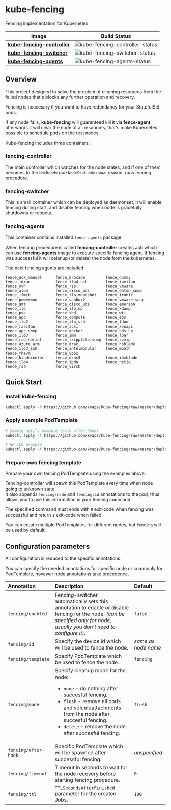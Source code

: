 # kube-fencing

Fencing implementation for Kubernetes


| Image                          | Build Status                       |
|--------------------------------|------------------------------------|
| **[kube-fencing-controller]**  | ![kube-fencing-controller-status]  |
| **[kube-fencing-switcher]**    | ![kube-fencing-switcher-status]    |
| **[kube-fencing-agents]**      | ![kube-fencing-agents-status]      |


[kube-fencing-controller]: https://hub.docker.com/r/kvaps/kube-fencing-controller/
[kube-fencing-switcher]: https://hub.docker.com/r/kvaps/kube-fencing-switcher/
[kube-fencing-agents]: https://hub.docker.com/r/kvaps/kube-fencing-agents/
[kube-fencing-controller-status]: https://img.shields.io/docker/build/kvaps/kube-fencing-controller.svg
[kube-fencing-switcher-status]:  https://img.shields.io/docker/build/kvaps/kube-fencing-switcher.svg
[kube-fencing-agents-status]:  https://img.shields.io/docker/build/kvaps/kube-fencing-agents.svg


## Overview

This project designed to solve the problem of cleaning resources from the failed nodes that's blocks any further operation and recovery.

Fencing is neccesary if you want to have redundancy for your StatefulSet pods.

If any node falls, **kube-fencing** will guaranteed kill it via **fence-agent**, afterwards it will clear the node of all resources, that's make Kubernetes possible to schedule pods on the rest nodes.

Kube-fencing includes three containers:

### fencing-controller

The main controller which watches for the node states, and if one of them becomes to the `NotReady` due `NodeStatusUnknown` reason, runs fencing procedure.

### fencing-switcher

This is small container which can be deployed as daemonset, it will enable fencing during start, and disable fencing when node is gracefully shutdowns or reboots.

### fencing-agents

This container contains installed `fence-agents` package.

When fencing procedure is called **fencing-controller** creates Job which can use **fencing-agents** image to execute specific fencing agent.
If fencing was successful it will celanup (or delete) the node from the kubernetes.

The next fencing agents are included:

```
fence_ack_manual      fence_brocade         fence_dummy           fence_idrac           fence_ilo4_ssh        fence_ipmilan         fence_ovh             fence_rsb             fence_vmware          
fence_alom            fence_cisco_mds       fence_eaton_snmp      fence_ifmib           fence_ilo_moonshot    fence_ironic          fence_powerman        fence_sanbox2         fence_vmware_soap     
fence_amt             fence_cisco_ucs       fence_emerson         fence_ilo             fence_ilo_mp          fence_kdump           fence_pve             fence_sbd             fence_wti             
fence_apc             fence_compute         fence_eps             fence_ilo2            fence_ilo_ssh         fence_ldom            fence_raritan         fence_scsi            fence_xenapi          
fence_apc_snmp        fence_docker          fence_hds_cb          fence_ilo3            fence_imm             fence_lpar            fence_rcd_serial      fence_tripplite_snmp  fence_zvmip           
fence_azure_arm       fence_drac            fence_hpblade         fence_ilo3_ssh        fence_intelmodular    fence_mpath           fence_rhevm           fence_vbox            
fence_bladecenter     fence_drac5           fence_ibmblade        fence_ilo4            fence_ipdu            fence_netio           fence_rsa             fence_virsh           
```

## Quick Start

### Install kube-fencing
```bash
kubectl apply -f https://github.com/kvaps/kube-fencing/raw/master/deploy/kube-fencing.yaml
```

### Apply example PodTemplate

```bash
# Simple notify example (with after-hook)
kubectl apply -f https://github.com/kvaps/kube-fencing/raw/master/deploy/examples/after-hook.yaml

# HP iLO example
kubectl apply -f https://github.com/kvaps/kube-fencing/raw/master/deploy/examples/hp-ilo.yaml
```

### Prepare own fencing template

Prepare your own fencing PodTemplate using the examples above.

Fencing-controller will spawn this PodTemplate every time when node going to unknown state.  
It also appends `fencing/node` and `fencing/id` annotations to the pod, thus allows you to use this information in your fencing command.

The specified command must ends with `0` exit-code when fencing was successful and return `1` exit-code when failed.

You can create multiple PodTemplates for different nodes, but `fencing` will be used by default.

## Configuration parameters

All configuration is reduced to the specific annotations.

You can specify the needed annotations for specific node or commonly for PodTemplate, hovewer node annotations take precedence.

| Annotation | Description | Default  |
|:-|:-|:-|
| `fencing/enabled` | Fencing-switcher automatically sets this annotation to enable or disable fencing for the node. *(can be specified only for node, usually you don't need to configure it)*. | `false` |
| `fencing/id`      | Specify the device id which will be used to fence the node. | *same as node name* |
| `fencing/template`| Specify PodTemplate which be used to fence the node. | `fencing` |
| `fencing/mode`    | Specify cleanup mode for the node: <ul><li><code>none</code> - do nothing after succesful fencing.</li><li><code>flush</code> - remove all pods and volumeattachments from the node after succesful fencing.</li><li><code>delete</code> - remove the node after succesful fencing.</li></ul>  | `flush` |
| `fencing/after-hook` | Specific PodTemplate which will be spawned after successful fencing. | *unspecified* |
| `fencing/timeout` | Timeout in seconds to wait for the node recovery before starting fencing procedure. | `0` |
| `fencing/ttl`     | `TTLSecondsAfterFinished` parameter for the created Jobs. | `100` |
